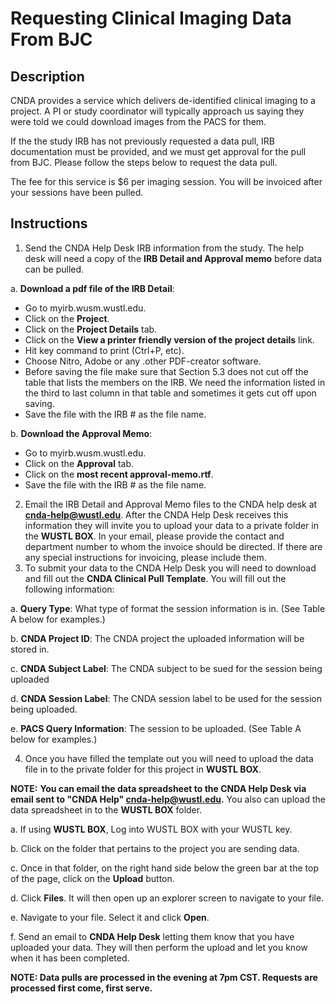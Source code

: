 # Requesting Clinical Imaging Data From BJC

## Description
CNDA provides a service which delivers de-identified clinical imaging to a project. A PI or study coordinator will typically approach us saying they were told we could download images from the PACS for them.

If the the study IRB has not previously requested a data pull, IRB documentation must be provided, and we must get approval for the pull from BJC. Please follow the steps below to request the data pull.

The fee for this service is $6 per imaging session. You will be invoiced after your sessions have been pulled.

## Instructions
1. Send the CNDA Help Desk IRB information from the study. The help desk will need a copy of the **IRB Detail and Approval memo** before data can be pulled.
   
  a. **Download a pdf file of the IRB Detail**:

   - Go to myirb.wusm.wustl.edu.
   - Click on the **Project**.
   - Click on the **Project Details** tab.
   - Click on the **View a printer friendly version of the project details** link.
   - Hit key command to print (Ctrl+P, etc).
   - Choose Nitro, Adobe or any .other PDF-creator software.
   - Before saving the file make sure that Section 5.3 does not cut off the table that lists the members on the IRB.  We need the information listed in the third to last column in that table and sometimes it gets cut off upon saving.
  - Save the file with the IRB # as the file name.
    
  b. **Download the Approval Memo**:
  
   - Go to myirb.wusm.wustl.edu.
   - Click on the **Approval** tab.
   - Click on the **most recent approval-memo.rtf**.
   - Save the file with the IRB # as the file name.
     
2. Email the IRB Detail and Approval Memo files to the CNDA help desk at **cnda-help@wustl.edu**. After the CNDA Help Desk receives this information they will invite you to upload your data to a private folder in the **WUSTL BOX**. In your email, please provide the contact and department number to whom the invoice should be directed. If there are any special instructions for invoicing, please include them.
3. To submit your data to the CNDA Help Desk you will need to download and fill out the **CNDA Clinical Pull Template**.  You will fill out the following information:
   
  a. **Query Type**: What type of format the session information is in. (See Table A below for examples.)
  
  b. **CNDA Project ID**: The CNDA project the uploaded information will be stored in.
  
  c. **CNDA Subject Label**: The CNDA subject to be sued for the session being uploaded
  
  d. **CNDA Session Label**: The CNDA session label to be used for the session being uploaded.
  
  e. **PACS Query Information**: The session to be uploaded. (See Table A below for examples.)

4. Once you have filled the template out you will need to upload the data file in to the private folder for this project in **WUSTL BOX**.

**NOTE:** **You can email the data spreadsheet to the CNDA Help Desk via email sent to "CNDA Help" cnda-help@wustl.edu.** You also can upload the data spreadsheet in to the **WUSTL BOX** folder.  

  a. If using **WUSTL BOX**, Log into WUSTL BOX with your WUSTL key.
  
  b. Click on the folder that pertains to the project you are sending data.
  
  c. Once in that folder, on the right hand side below the green bar at the top of the page, click on the **Upload** button.
  
  d. Click **Files**. It will then open up an explorer screen to navigate to your file.
  
  e. Navigate to your file. Select it and click **Open**.
  
  f. Send an email to **CNDA Help Desk** letting them know that you have uploaded your data. They will then perform the upload and let you know when it has been completed.
  
**NOTE: Data pulls are processed in the evening at 7pm CST. Requests are processed first come, first serve.**
